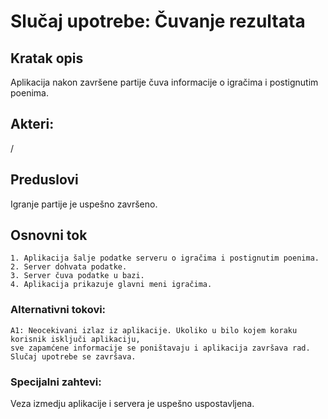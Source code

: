 # Slučaj upotrebe: Čuvanje rezultata
## Kratak opis 
 Aplikacija nakon završene partije čuva informacije o igračima i postignutim poenima.
## Akteri:
/
## Preduslovi
 Igranje partije je uspešno završeno.

## Osnovni tok
```
1. Aplikacija šalje podatke serveru o igračima i postignutim poenima.
2. Server dohvata podatke.
3. Server čuva podatke u bazi.
4. Aplikacija prikazuje glavni meni igračima.
```
### Alternativni tokovi:
```
A1: Neocekivani izlaz iz aplikacije. Ukoliko u bilo kojem koraku korisnik isključi aplikaciju,
sve zapamćene informacije se poništavaju i aplikacija završava rad.
Slučaj upotrebe se završava.

```

### Specijalni zahtevi:
Veza izmedju aplikacije i servera je uspešno uspostavljena.
